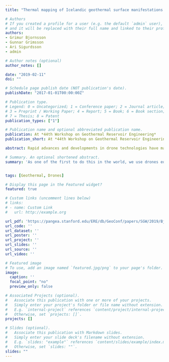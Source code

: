 ```yaml
---
title: "Thermal mapping of Icelandic geothermal surface manifestations with a drone"

# Authors
# If you created a profile for a user (e.g. the default `admin` user), write the username (folder name) here
# and it will be replaced with their full name and linked to their profile.
authors:
- Grimur Bjornsson
- Gunnar Grimsson
- Ari Sigurdsson
- admin

# Author notes (optional)
author_notes: []

date: "2019-02-11"
doi: ""

# Schedule page publish date (NOT publication's date).
publishDate: "2017-01-01T00:00:00Z"

# Publication type.
# Legend: 0 = Uncategorized; 1 = Conference paper; 2 = Journal article;
# 3 = Preprint / Working Paper; 4 = Report; 5 = Book; 6 = Book section;
# 7 = Thesis; 8 = Patent
publication_types: ["1"]

# Publication name and optional abbreviated publication name.
publication: At *44th Workshop on Geothermal Reservoir Engineering*
publication_short: At *44th Workshop on Geothermal Reservoir Engineering*

abstract: Rapid advances and developments in drone technologies have made mapping of geothermal surface manifestations doable and routine. In this study a DJI Matrice 210 drone, equipped with optical and thermal cameras, successfully maps some 1-4 km2 per day. Deliverables are  an  orthomosaic  aerial  and  digital  surface  models  (DSM)  and  a  thermal  reflectance  map  in  °C.  Data  gathered  from  relatively  low altitude flights, no more than 250 meters above ground surface, yields orthomosaic resolutions of only few centimeters/pixel and thermal resolutions of 20-30 cm. The thermal imagery is manipulated to be effectively processed to a map and ran through atmospheric corrections to  maximize  accuracy  in  °C.  In  this  paper,  thermal  maps  collected  in  four  Icelandic  locations  are  shown  to  produce  lineaments  of geothermal importance simply by ignoring all temperatures below a certain threshold. With this approach N-S oriented and a few hundred-meter-long structures in Svartsengi are inferred. The 1973 Eldfell eruption on Heimaey island in S-Iceland is still emitting heat to surface, inferring  the  thick  basaltic  lave  pile  deposited  45  years  ago  is  yet  to  be  fully  solidified.  The  Geysir  hot  spring  area  thermal  map  is confirming previously published N-S orientation of the field main upflow zone, complemented with new warm surface areas and vivid convection  cells  in  the  hot  water  bowls  of  Strokkur  and  Geysir  eruptive  hot  springs.  The  east  flanks  of  Snæfellsjökull,  a  glaciated stratovolcano, are suspected to be heated by a deep seated and currently hidden boiling geothermal reservoir, by cross correlating high elevation vegetation growth, gaps in the snow cover and gently warm grounds.

# Summary. An optional shortened abstract.
summary: 'As one of the first to do this in the world, we use drones equipped with infrared and RGB cameras to map geothermal surface manifestations'


tags: [Geothermal, Drones]

# Display this page in the Featured widget?
featured: true

# Custom links (uncomment lines below)
# links:
# - name: Custom Link
#   url: http://example.org

url_pdf: 'https://pangea.stanford.edu/ERE/db/GeoConf/papers/SGW/2019/Bjornsson1.pdf'
url_code: ''
url_dataset: ''
url_poster: ''
url_project: ''
url_slides: ''
url_source: ''
url_video: ''

# Featured image
# To use, add an image named `featured.jpg/png` to your page's folder.
image:
  caption: ''
  focal_point: "no"
  preview_only: false

# Associated Projects (optional).
#   Associate this publication with one or more of your projects.
#   Simply enter your project's folder or file name without extension.
#   E.g. `internal-project` references `content/project/internal-project/index.md`.
#   Otherwise, set `projects: []`.
projects: []

# Slides (optional).
#   Associate this publication with Markdown slides.
#   Simply enter your slide deck's filename without extension.
#   E.g. `slides: "example"` references `content/slides/example/index.md`.
#   Otherwise, set `slides: ""`.
slides: ""
---
```

